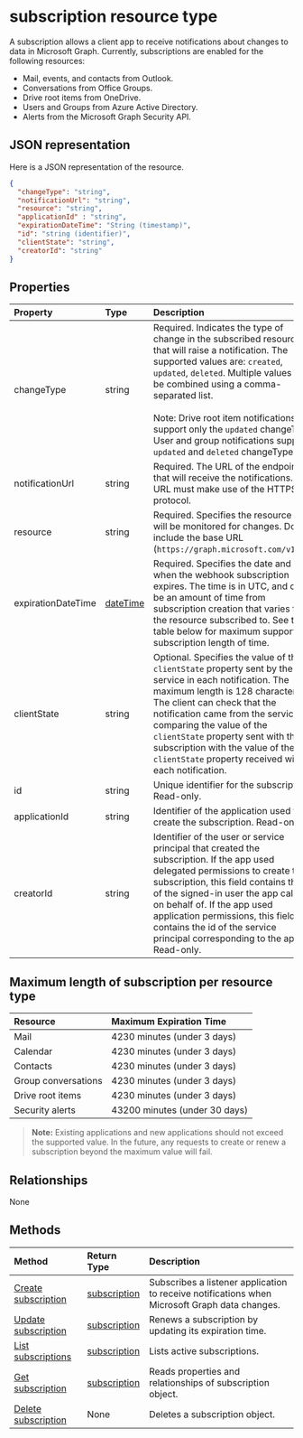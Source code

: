 # subscription resource type

A subscription allows a client app to receive notifications about changes to data in Microsoft Graph. Currently, subscriptions are enabled for the following resources:

- Mail, events, and contacts from Outlook.
- Conversations from Office Groups.
- Drive root items from OneDrive.
- Users and Groups from Azure Active Directory.
- Alerts from the Microsoft Graph Security API.

## JSON representation

Here is a JSON representation of the resource.

<!--{
  "blockType": "resource",
  "optionalProperties": [],
  "baseType": "microsoft.graph.entity",
  "@odata.type": "microsoft.graph.subscription",
  "@odata.annotations": [
    {
      "capabilities": {
        "skippable": false,
        "toppable": false,
        "countable": false,
        "expandable": false,
        "filterable": false,
        "referenceable": false,
        "selectable": false,
        "sortable": false
      }
    }
  ]
}-->

```json
{
  "changeType": "string",
  "notificationUrl": "string",
  "resource": "string",
  "applicationId" : "string",
  "expirationDateTime": "String (timestamp)",
  "id": "string (identifier)",
  "clientState": "string",
  "creatorId": "string"
}
```

## Properties

| Property | Type | Description |
|:---------|:-----|:------------|
| changeType | string | Required. Indicates the type of change in the subscribed resource that will raise a notification. The supported values are: `created`, `updated`, `deleted`. Multiple values can be combined using a comma-separated list.<br><br>Note: Drive root item notifications support only the `updated` changeType. User and group notifications support `updated` and `deleted` changeType.|
| notificationUrl | string | Required. The URL of the endpoint that will receive the notifications. This URL must make use of the HTTPS protocol. |
| resource | string | Required. Specifies the resource that will be monitored for changes. Do not include the base URL (`https://graph.microsoft.com/v1.0/`). |
| expirationDateTime | [dateTime](http://tools.ietf.org/html/rfc3339) | Required. Specifies the date and time when the webhook subscription expires. The time is in UTC, and can be an amount of time from subscription creation that varies for the resource subscribed to.  See the table below for maximum supported subscription length of time. |
| clientState | string | Optional. Specifies the value of the `clientState` property sent by the service in each notification. The maximum length is 128 characters. The client can check that the notification came from the service by comparing the value of the `clientState` property sent with the subscription with the value of the `clientState` property received with each notification. |
| id | string | Unique identifier for the subscription. Read-only. |
| applicationId | string | Identifier of the application used to create the subscription. Read-only. |
| creatorId | string | Identifier of the user or service principal that created the subscription. If the app used delegated permissions to create the subscription, this field contains the id of the signed-in user the app called on behalf of. If the app used application permissions, this field contains the id of the service principal corresponding to the app. Read-only. |

## Maximum length of subscription per resource type

| Resource            | Maximum Expiration Time  |
|:--------------------|:-------------------------|
| Mail                | 4230 minutes (under 3 days)    |
| Calendar            | 4230 minutes (under 3 days)    |
| Contacts            | 4230 minutes (under 3 days)    |
| Group conversations | 4230 minutes (under 3 days)    |
| Drive root items    | 4230 minutes (under 3 days)    |
| Security alerts     | 43200 minutes (under 30 days)  |

> **Note:** Existing applications and new applications should not exceed the supported value. In the future, any requests to create or renew a subscription beyond the maximum value will fail.

## Relationships

None

## Methods

| Method | Return Type | Description |
|:-------|:------------|:------------|
| [Create subscription](../api/subscription_post_subscriptions.md) | [subscription](subscription.md) | Subscribes a listener application to receive notifications when Microsoft Graph data changes. |
| [Update subscription](../api/subscription_update.md) | [subscription](subscription.md) | Renews a subscription by updating its expiration time. |
| [List subscriptions](../api/subscription_list.md) | [subscription](subscription.md) | Lists active subscriptions. |
| [Get subscription](../api/subscription_get.md) | [subscription](subscription.md) | Reads properties and relationships of subscription object. |
| [Delete subscription](../api/subscription_delete.md) | None |Deletes a subscription object. |

<!-- uuid: 8fcb5dbc-d5aa-4681-8e31-b001d5168d79
2015-10-25 14:57:30 UTC -->
<!-- {
  "type": "#page.annotation",
  "description": "subscription resource",
  "keywords": "",
  "section": "documentation",
  "tocPath": ""
}-->
